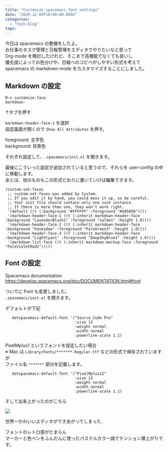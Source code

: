```yaml
---
title: "Customize_spacemacs_font_settings"
date: "2020-12-09T10:00:00.000Z"
categories: 
  - "tech-blog"
tags: 
---
```


今日は spacemacs の整備をしたよ。  
お仕事のタスク管理と日報管理をエディタでやりたいなと思って  
Org-mode を検討したけれど、そこまで高機能でなくても良いし  
優先度によっての色分けや、日報へのコピペがしやすい形式を考えて  
spacemacs の markdown-mode をカスタマイズすることにしました。

## Markdown の設定

```
M-x customize-face  
markdown-  
```
↑タブを押す  

`markdown-header-face-1` を選択  
設定画面が開くので `Show All Attributes` を押す。

foreground: 文字色  
background: 背景色

それぞれ設定して、`.spacemacs/init.el` を開きます。  

最後にこういった設定が追加されていると思うので、それらを user-config の中に移動します。  
あとは、他のものもこの形式どおりに書いていけば編集できます。
```emacslisp
(custom-set-faces
 ;; custom-set-faces was added by Custom.
 ;; If you edit it by hand, you could mess it up, so be careful.
 ;; Your init file should contain only one such instance.
 ;; If there is more than one, they won't work right.
 '(default ((t (:background "#FFFFFF" :foreground "#505050"))))
 '(markdown-header-face-1 ((t (:inherit markdown-header-face :background "LavenderBlush1" :foreground "salmon" :height 1.0))))
 '(markdown-header-face-2 ((t (:inherit markdown-header-face :background "honeydew" :foreground "PaleGreen3" :height 1.0))))
 '(markdown-header-face-3 ((t (:inherit markdown-header-face :background "LightCyan1" :foreground "DeepSkyBlue1" :height 1.0))))
 '(markdown-list-face ((t (:inherit markdown-markup-face :foreground "PaleVioletRed2")))))
```

## Font の設定

Spacemacs documentation
https://develop.spacemacs.org/doc/DOCUMENTATION.html#font

ついでに Font も変更しました。  
`.spacemacs/init.el` を開きます。  

デフォルトが下記  
```emacslisp
   dotspacemacs-default-font '("Source Code Pro"
                               :size 13
                               :weight normal
                               :width normal
                               :powerline-scale 1.1)
```

PixelMplus1 というフォントを設定したい場合  
※ Mac は `Library/Fonts/*******-Regular.ttf` などの形式で保存されていますが  
ファイル名 `*******` 部分を記載します。  
```emacslisp
   dotspacemacs-default-font '("PixelMplus12"
                               :size 13
                               :weight normal
                               :width normal
                               :powerline-scale 1.1)

```

そして出来上がったのがこちら  

![](/images/SS_2020-12-09_22.46.05.png)

世界一かわいいエディタができあがってしまった..  

フォントのレトロ感がたまらん  
マーカーと色ペンをふんだんに使ったパステルカラー調でテンション爆上がりです。
